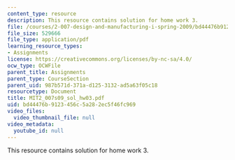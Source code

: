 ```yaml
---
content_type: resource
description: This resource contains solution for home work 3.
file: /courses/2-007-design-and-manufacturing-i-spring-2009/bd44476b9123456c5a282ec5f46fc969_MIT2_007s09_sol_hw03.pdf
file_size: 529666
file_type: application/pdf
learning_resource_types:
- Assignments
license: https://creativecommons.org/licenses/by-nc-sa/4.0/
ocw_type: OCWFile
parent_title: Assignments
parent_type: CourseSection
parent_uid: 987b571d-371a-d125-3132-ad5a63f05c18
resourcetype: Document
title: MIT2_007s09_sol_hw03.pdf
uid: bd44476b-9123-456c-5a28-2ec5f46fc969
video_files:
  video_thumbnail_file: null
video_metadata:
  youtube_id: null
---
```

This resource contains solution for home work 3.
